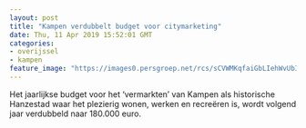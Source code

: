 ```yaml
---
layout: post
title: "Kampen verdubbelt budget voor citymarketing"
date: Thu, 11 Apr 2019 15:52:01 GMT
categories: 
- overijssel 
- kampen 
feature_image: "https://images0.persgroep.net/rcs/sCVWMKqfaiGbLIehWvUbIH-BMdM/diocontent/114467247/_fitwidth/400/?appId=21791a8992982cd8da851550a453bd7f&quality=0.7"
---
```


Het jaarlijkse budget voor het ‘vermarkten’ van Kampen als historische Hanzestad waar het plezierig wonen, werken en recreëren is, wordt volgend jaar verdubbeld naar 180.000 euro.
